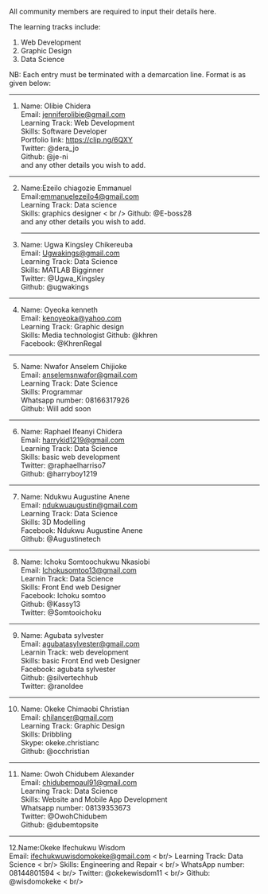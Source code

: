 All community members are required to input their details here.

The learning tracks include:

1. Web Development
2. Graphic Design
3. Data Science

NB: Each entry must be terminated with a demarcation line.
Format is as given below:

-------------------------------------------------
1. Name: Olibie Chidera <br />
   Email: jenniferolibie@gmail.com <br />
   Learning Track: Web Development <br />
   Skills: Software Developer <br />
   Portfolio link: https://clip.ng/6QXY <br />
   Twitter: @dera_jo <br />
   Github: @je-ni <br />
   and any other details you wish to add. <br />

-----------------------------------------------
2. Name:Ezeilo chiagozie Emmanuel <br />
   Email:emmanuelezeilo4@gmail.com <br />
   Learning Track: Data science <br />
   Skills: graphics designer < br />
   Github: @E-boss28 <br />
   and any  other details you wish to add. <br />
   
   -------------------------------------------------
 3. Name: Ugwa Kingsley Chikereuba <br />
   Email: Ugwakings@gmail.com <br />
   Learning Track: Data Science <br />
   Skills: MATLAB Bigginner <br />
   Twitter: @Ugwa_Kingsley <br />
   Github: @ugwakings <br />

-----------------------------------------------
  4. Name: Oyeoka kenneth<br />
   Email: kenoyeoka@yahoo.com <br />
   Learning Track: Graphic design <br />
   Skills: Media technologist
   Github: @khren <br />
   Facebook: @KhrenRegal <br />

-----------------------------------------------
5. Name: Nwafor Anselem Chijioke<br/>
   Email: anselemsnwafor@gmail.com<br/>
   Learning Track: Date Science<br/>
   Skills: Programmar<br/>
   Whatsapp number: 08166317926<br/>
   Github: Will add soon
   
-----------------------------------------------
6. Name: Raphael Ifeanyi Chidera <br />
   Email: harrykid1219@gmail.com <br />
   Learning Track: Data Science <br />
   Skills: basic web development <br />
   Twitter: @raphaelharriso7 <br />
   Github: @harryboy1219 <br />
   
-----------------------------------------------
7. Name: Ndukwu Augustine Anene <br />
   Email: ndukwuaugustin@gmail.com <br />
   Learning Track: Data Science <br />
   Skills: 3D Modelling <br />
   Facebook: Ndukwu Augustine Anene <br />
   Github: @Augustinetech <br />
------------------------------------------------
8. Name: Ichoku Somtoochukwu Nkasiobi <br />
   Email: Ichokusomtoo13@gmail.com<br />
   Learnin Track: Data Science<br />
   Skills: Front End web Designer<br />
   Facebook: Ichoku somtoo<br />
   Github: @Kassy13<br />
   Twitter: @Somtooichoku<br />
  ------------------------------------------------- 
9. Name: Agubata sylvester <br />
   Email: agubatasylvester@gmail.com<br />
   Learnin Track: web development<br />
   Skills: basic Front End web Designer<br />
   Facebook: agubata sylvester<br />
   Github: @silvertechhub<br />
   Twitter: @ranoldee<br />
  ------------------------------------------------- 
10. Name: Okeke Chimaobi Christian <br />
   Email: chilancer@gmail.com <br />
   Learning Track: Graphic Design <br />
   Skills: Dribbling <br />
   Skype: okeke.christianc <br />
   Github: @occhristian <br />
-----------------------------------------------
11. Name: Owoh Chidubem Alexander <br />
   Email: chidubempaul91@gmail.com <br />
   Learning Track: Data Science <br />
   Skills: Website and Mobile App Development <br />
   Whatsapp number: 08139353673<br/>
   Twitter: @OwohChidubem <br />
   Github: @dubemtopsite <br />
-----------------------------------------------
12.Name:Okeke Ifechukwu Wisdom <br />
  Email: ifechukwuwisdomokeke@gmail.com < br/>
  Learning Track: Data Science < br/>
    Skills: Engineering and Repair < br/>
    WhatsApp number: 08144801594 < br/>
    Twitter: @okekewisdom11 < br/>
    Github: @wisdomokeke < br/>
